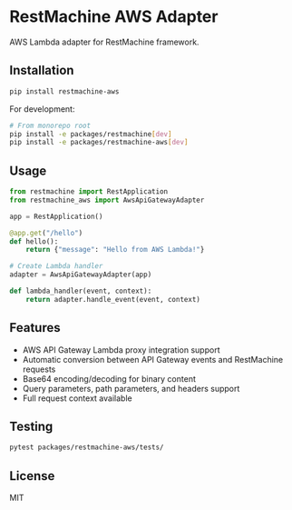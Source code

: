 # RestMachine AWS Adapter

AWS Lambda adapter for RestMachine framework.

## Installation

```bash
pip install restmachine-aws
```

For development:

```bash
# From monorepo root
pip install -e packages/restmachine[dev]
pip install -e packages/restmachine-aws[dev]
```

## Usage

```python
from restmachine import RestApplication
from restmachine_aws import AwsApiGatewayAdapter

app = RestApplication()

@app.get("/hello")
def hello():
    return {"message": "Hello from AWS Lambda!"}

# Create Lambda handler
adapter = AwsApiGatewayAdapter(app)

def lambda_handler(event, context):
    return adapter.handle_event(event, context)
```

## Features

- AWS API Gateway Lambda proxy integration support
- Automatic conversion between API Gateway events and RestMachine requests
- Base64 encoding/decoding for binary content
- Query parameters, path parameters, and headers support
- Full request context available

## Testing

```bash
pytest packages/restmachine-aws/tests/
```

## License

MIT
